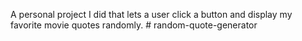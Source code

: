 A personal project I did that lets a user click a button and display my favorite movie quotes randomly. # random-quote-generator
